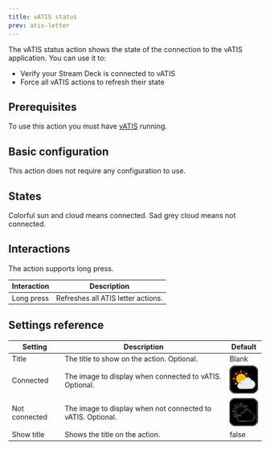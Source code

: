 ```yaml
---
title: vATIS status
prev: atis-letter
---
```


The vATIS status action shows the state of the connection to the vATIS application. You can use it to:

- Verify your Stream Deck is connected to vATIS
- Force all vATIS actions to refresh their state

## Prerequisites

To use this action you must have [vATIS](https://vatis.app) running. 

## Basic configuration

This action does not require any configuration to use.

## States

Colorful sun and cloud means connected. Sad grey cloud means not connected.

## Interactions

The action supports long press.

| Interaction | Description                        |
| ----------- | ---------------------------------- |
| Long press  | Refreshes all ATIS letter actions. |

## Settings reference

| Setting       | Description                                                 | Default                                                                            |
| ------------- | ----------------------------------------------------------- | ---------------------------------------------------------------------------------- |
| Title         | The title to show on the action. Optional.                  | Blank                                                                              |
| Connected     | The image to display when connected to vATIS. Optional.     | ![Orange sun with grey cloud, black background](images/vatis-connected.png)        |
| Not connected | The image to display when not connected to vATIS. Optional. | ![Cloud and sun outlined in grey, black background](images/vatis-notconnected.png) |
| Show title    | Shows the title on the action.                              | false                                                                              |
